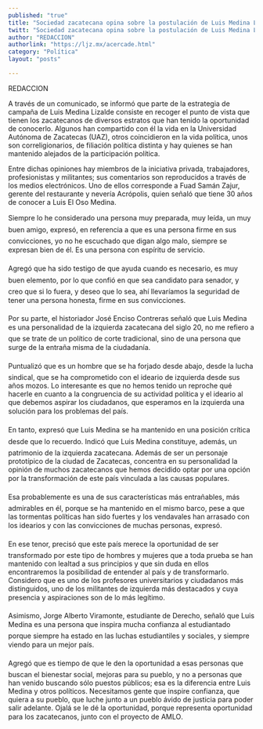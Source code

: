```yaml
---
published: "true"
title: "Sociedad zacatecana opina sobre la postulación de Luis Medina Lizalde"
twitt: "Sociedad zacatecana opina sobre la postulación de Luis Medina Lizalde"
author: "REDACCION"
authorlink: "https://ljz.mx/acercade.html"
category: "Política"
layout: "posts"

---
```



  REDACCION



  A través de un comunicado, se informó que parte de la estrategia de campaña de Luis Medina Lizalde consiste en recoger el punto de vista que tienen los zacatecanos de diversos estratos que han tenido la oportunidad de conocerlo. Algunos han compartido con él la vida en la Universidad Autónoma de Zacatecas (UAZ), otros coincidieron en la vida política, unos son correligionarios, de filiación política distinta y hay quienes se han mantenido alejados de la participación política.



  Entre dichas opiniones hay miembros de la iniciativa privada, trabajadores, profesionistas y militantes; sus comentarios son reproducidos a través de los medios electrónicos. Uno de ellos corresponde a Fuad Samán Zajur, gerente del restaurante y nevería Acrópolis, quien señaló que tiene 30 años de conocer a Luis El Oso Medina.



  Siempre lo he considerado una persona muy preparada, muy leída, un muy buen amigo, expresó, en referencia a que es una persona firme en sus convicciones, yo no he escuchado que digan algo malo, siempre se expresan bien de él. Es una persona con espíritu de servicio.



  Agregó que ha sido testigo de que ayuda cuando es necesario, es muy buen elemento, por lo que confió en que sea candidato para senador, y creo que si lo fuera, y deseo que lo sea, ahí llevaríamos la seguridad de tener una persona honesta, firme en sus convicciones.



  Por su parte, el historiador José Enciso Contreras señaló que Luis Medina es una personalidad de la izquierda zacatecana del siglo 20, no me refiero a que se trate de un político de corte tradicional, sino de una persona que surge de la entraña misma de la ciudadanía.



  Puntualizó que es un hombre que se ha forjado desde abajo, desde la lucha sindical, que se ha comprometido con el ideario de izquierda desde sus años mozos. Lo interesante es que no hemos tenido un reproche qué hacerle en cuanto a la congruencia de su actividad política y el ideario al que debemos aspirar los ciudadanos, que esperamos en la izquierda una solución para los problemas del país.



  En tanto, expresó que Luis Medina se ha mantenido en una posición crítica desde que lo recuerdo. Indicó que Luis Medina constituye, además, un patrimonio de la izquierda zacatecana. Además de ser un personaje prototípico de la ciudad de Zacatecas, concentra en su personalidad la opinión de muchos zacatecanos que hemos decidido optar por una opción por la transformación de este país vinculada a las causas populares.



  Esa probablemente es una de sus características más entrañables, más admirables en él, porque se ha mantenido en el mismo barco, pese a que las tormentas políticas han sido fuertes y los vendavales han arrasado con los idearios y con las convicciones de muchas personas, expresó.



  En ese tenor, precisó que este país merece la oportunidad de ser transformado por este tipo de hombres y mujeres que a toda prueba se han mantenido con lealtad a sus principios y que sin duda en ellos encontraremos la posibilidad de entender al país y de transformarlo. Considero que es uno de los profesores universitarios y ciudadanos más distinguidos, uno de los militantes de izquierda más destacados y cuya presencia y aspiraciones son de lo más legítimo.



  Asimismo, Jorge Alberto Viramonte, estudiante de Derecho, señaló que Luis Medina es una persona que inspira mucha confianza al estudiantado porque siempre ha estado en las luchas estudiantiles y sociales, y siempre viendo para un mejor país.



  Agregó que es tiempo de que le den la oportunidad a esas personas que buscan el bienestar social, mejoras para su pueblo, y no a personas que han venido buscando sólo puestos públicos; esa es la diferencia entre Luis Medina y otros políticos. Necesitamos gente que inspire confianza, que quiera a su pueblo, que luche junto a un pueblo ávido de justicia para poder salir adelante. Ojalá se le dé la oportunidad, porque representa oportunidad para los zacatecanos, junto con el proyecto de AMLO.

